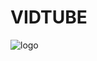# VIDTUBE

![logo](https://user-images.githubusercontent.com/72864817/187042905-f7897316-eaf8-4ee3-bcff-5924d5af4f09.png)